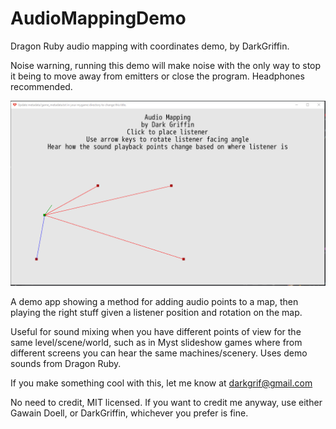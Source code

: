 # AudioMappingDemo
Dragon Ruby audio mapping with coordinates demo, by DarkGriffin.

Noise warning, running this demo will make noise with the only way to stop it being to move away from emitters or close the program.  Headphones recommended.

![Screenshot of strange dots and lines representing spacial audio mapping in 2d](Screenshot1.png?raw=true "A screenshot of what it should look like")

A demo app showing a method for adding audio points to a map, then playing the right stuff given a listener position and rotation on the map.

Useful for sound mixing when you have different points of view for the same level/scene/world, such as in Myst slideshow games where from different screens you can hear the same machines/scenery.
Uses demo sounds from Dragon Ruby.

If you make something cool with this, let me know at darkgrif@gmail.com

No need to credit, MIT licensed.  If you want to credit me anyway, use either Gawain Doell, or DarkGriffin, whichever you prefer is fine.
